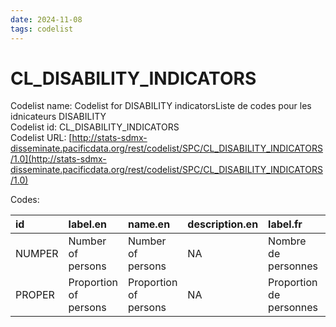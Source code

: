 ```yaml
---
date: 2024-11-08
tags: codelist
---
```


# CL_DISABILITY_INDICATORS

Codelist name: Codelist for DISABILITY indicatorsListe de codes pour les idnicateurs DISABILITY  
Codelist id: CL_DISABILITY_INDICATORS  
Codelist URL: [http://stats-sdmx-disseminate.pacificdata.org/rest/codelist/SPC/CL_DISABILITY_INDICATORS/1.0](http://stats-sdmx-disseminate.pacificdata.org/rest/codelist/SPC/CL_DISABILITY_INDICATORS/1.0)  

Codes:  

|id     |label.en              |name.en               |description.en |label.fr                |name.fr                 |description.fr |
|:------|:---------------------|:---------------------|:--------------|:-----------------------|:-----------------------|:--------------|
|NUMPER |Number of persons     |Number of persons     |NA             |Nombre de personnes     |Nombre de personnes     |NA             |
|PROPER |Proportion of persons |Proportion of persons |NA             |Proportion de personnes |Proportion de personnes |NA             |
